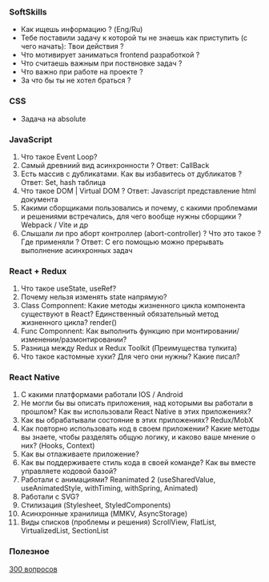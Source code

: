 ### SoftSkills
- Как ищешь информацию ? (Eng/Ru)
- Тебе поставили задачу к которой ты не знаешь как приступить (с чего начать): Твои действия ?
- Что мотивирует заниматься frontend разработкой ?
- Что считаешь важным при поствновке задач ?
- Что важно при работе на проекте ?
- За что бы ты не хотел браться ?

### CSS
- Задача на absolute

### JavaScript
1. Что такое Event Loop?
2. Самый древниий вид асинхронности ? Ответ: CallBack
3. Есть массив с дубликатами. Как вы избавитесь от дубликатов ? Ответ: Set, hash таблица
5. Что такое DOM | Virtual DOM ? Ответ: Javascript представление html документа
7. Какими сборщиками пользовались и почему, с какими проблемами и решениями встречались, для чего вообще нужны сборщики ? Webpack / Vite и др
8. Слышали ли про аборт контроллер (abort-controller) ? Что это такое ? Где применяли ? Ответ: С его помощью можно прерывать выполнение асинхронных задач


### React + Redux
1. Что такое useState, useRef?
2. Почему нельзя изменять state напрямую?
3. Class Componnent: Какие методы жизненного цикла компонента существуют в React? Единственный обязательный метод жизненного цикла? render()
4. Func Componnent: Как выполнить функцию при монтировании/изменении/размонтировании?
5. Разница между Redux и Redux Toolkit (Преимущества тулкита)
6. Что такое кастомные хуки? Для чего они нужны? Какие писал?


### React Native
1. С какими платформами работали IOS / Android
2. Не могли бы вы описать приложения, над которыми вы работали в прошлом? Как вы использовали React Native в этих приложениях?
3. Как вы обрабатывали состояние в этих приложениях? Redux/MobX
4. Как повторно использовать код в своем приложении? Какие методы вы знаете, чтобы разделять общую логику, и каково ваше мнение о них? (Hooks, Context)
5. Как вы отлаживаете приложение?
6. Как вы поддерживаете стиль кода в своей команде? Как вы вместе управляете кодовой базой?
7. Работали с анимациями? Reanimated 2 (useSharedValue, useAnimatedStyle, withTiming, withSpring, Animated)
8. Работали с SVG?
9. Стилизация (Stylesheet, StyledComponents)
10. Асинхронные хранилища (MMKV, AsyncStorage)
11. Виды списков (проблемы и решения) ScrollView, FlatList, VirtualizedList, SectionList

### Полезное
[300 вопросов](https://itvdn.com/ru/blog/article/300-js)
